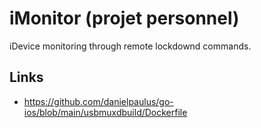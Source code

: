 # iMonitor (projet personnel)

iDevice monitoring through remote lockdownd commands.


## Links

- https://github.com/danielpaulus/go-ios/blob/main/usbmuxdbuild/Dockerfile
